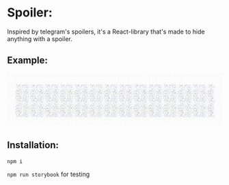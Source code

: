 # Spoiler:
Inspired by telegram's spoilers, it's a React-library that's made to hide anything with a spoiler.

## Example:
![Example](./other/example.gif)

## Installation:

```
npm i
```

`npm run storybook` for testing